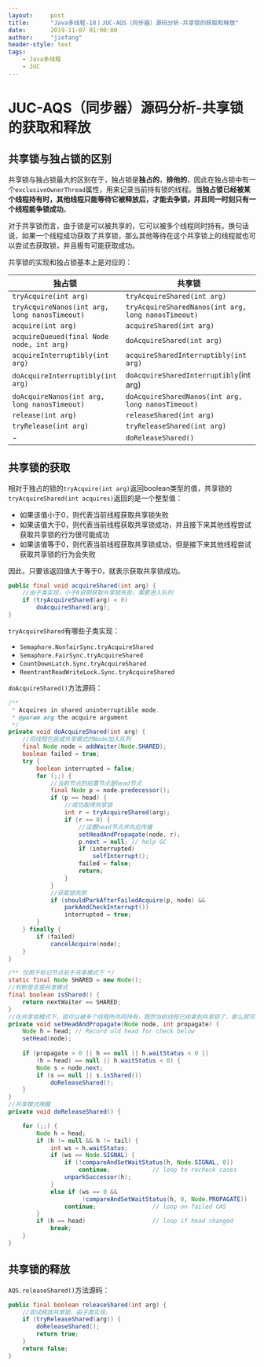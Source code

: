 ```yaml
---
layout:     post
title:      "Java多线程-18丨JUC-AQS（同步器）源码分析-共享锁的获取和释放"
date:       2019-11-07 01:00:00
author:     "jiefang"
header-style: text
tags:
    - Java多线程
    - JUC
---
```

# JUC-AQS（同步器）源码分析-共享锁的获取和释放
## 共享锁与独占锁的区别
共享锁与独占锁最大的区别在于，独占锁是**独占的**，**排他的**，因此在独占锁中有一个`exclusiveOwnerThread`属性，用来记录当前持有锁的线程。**当独占锁已经被某个线程持有时，其他线程只能等待它被释放后，才能去争锁，并且同一时刻只有一个线程能争锁成功**。

对于共享锁而言，由于锁是可以被共享的，它可以被多个线程同时持有。换句话说，如果一个线程成功获取了共享锁，那么其他等待在这个共享锁上的线程就也可以尝试去获取锁，并且极有可能获取成功。

共享锁的实现和独占锁基本上是对应的：

独占锁 | 共享锁
---|---
`tryAcquire(int arg)`	| `tryAcquireShared(int arg)` 
`tryAcquireNanos(int arg, long nanosTimeout)`	|`tryAcquireSharedNanos(int arg, long nanosTimeout)`
`acquire(int arg)`	|`acquireShared(int arg)`
`acquireQueued(final Node node, int arg)`| `doAcquireShared(int arg)` 
`acquireInterruptibly(int arg)`| `acquireSharedInterruptibly(int arg)` 
`doAcquireInterruptibly(int arg)`	|`doAcquireSharedInterruptibly`(int arg)
`doAcquireNanos(int arg, long nanosTimeout)`	|`doAcquireSharedNanos(int arg, long nanosTimeout)`
`release(int arg)`	|`releaseShared(int arg)`
`tryRelease(int arg)`	|`tryReleaseShared(int arg)`
-	|`doReleaseShared()`

## 共享锁的获取
相对于独占的锁的`tryAcquire(int arg)`返回boolean类型的值，共享锁的`tryAcquireShared(int acquires)`返回的是一个整型值：

- 如果该值小于0，则代表当前线程获取共享锁失败
- 如果该值大于0，则代表当前线程获取共享锁成功，并且接下来其他线程尝试获取共享锁的行为很可能成功
- 如果该值等于0，则代表当前线程获取共享锁成功，但是接下来其他线程尝试获取共享锁的行为会失败

因此，只要该返回值大于等于0，就表示获取共享锁成功。
```java
public final void acquireShared(int arg) {
    //由子类实现，小于0说明获取共享锁失败，需要进入队列
    if (tryAcquireShared(arg) < 0)
        doAcquireShared(arg);
}
```
`tryAcquireShared`有哪些子类实现：

- `Semaphore.NonfairSync.tryAcquireShared`
- `Semaphore.FairSync.tryAcquireShared`
- `CountDownLatch.Sync.tryAcquireShared`
- `ReentrantReadWriteLock.Sync.tryAcquireShared`

`doAcquireShared()`方法源码：

```java
/**
 * Acquires in shared uninterruptible mode.
 * @param arg the acquire argument
 */
private void doAcquireShared(int arg) {
    //将线程包装成共享模式的Node加入队列
    final Node node = addWaiter(Node.SHARED);
    boolean failed = true;
    try {
        boolean interrupted = false;
        for (;;) {
            //当前节点的前置节点是head节点
            final Node p = node.predecessor();
            if (p == head) {
                //成功取得共享锁
                int r = tryAcquireShared(arg);
                if (r >= 0) {
                    //设置head节点并向后传播
                    setHeadAndPropagate(node, r);
                    p.next = null; // help GC
                    if (interrupted)
                        selfInterrupt();
                    failed = false;
                    return;
                }
            }
            //获取锁失败
            if (shouldParkAfterFailedAcquire(p, node) &&
                parkAndCheckInterrupt())
                interrupted = true;
        }
    } finally {
        if (failed)
            cancelAcquire(node);
    }
}

/** 仅用于标记节点处于共享模式下 */
static final Node SHARED = new Node();
//判断是否是共享模式
final boolean isShared() {
    return nextWaiter == SHARED;
}
//在共享锁模式下，锁可以被多个线程所共同持有，既然当前线程已经拿到共享锁了，那么就可以直接通知后继节点来拿锁，而不必等待锁被释放的时候再通知。
private void setHeadAndPropagate(Node node, int propagate) {
    Node h = head; // Record old head for check below
    setHead(node);
    
    if (propagate > 0 || h == null || h.waitStatus < 0 ||
        (h = head) == null || h.waitStatus < 0) {
        Node s = node.next;
        if (s == null || s.isShared())
            doReleaseShared();
    }
}
//共享模式唤醒
private void doReleaseShared() {

    for (;;) {
        Node h = head;
        if (h != null && h != tail) {
            int ws = h.waitStatus;
            if (ws == Node.SIGNAL) {
                if (!compareAndSetWaitStatus(h, Node.SIGNAL, 0))
                    continue;            // loop to recheck cases
                unparkSuccessor(h);
            }
            else if (ws == 0 &&
                     !compareAndSetWaitStatus(h, 0, Node.PROPAGATE))
                continue;                // loop on failed CAS
        }
        if (h == head)                   // loop if head changed
            break;
    }
}
```
## 共享锁的释放
`AQS.releaseShared()`方法源码：

```java
public final boolean releaseShared(int arg) {
    //尝试释放共享锁，由子类实现。
    if (tryReleaseShared(arg)) {
        doReleaseShared();
        return true;
    }
    return false;
}
```
